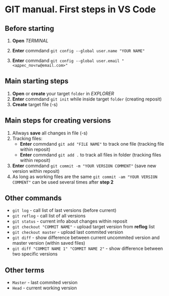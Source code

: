 # GIT manual. First steps in VS Code

## Before starting

1. **Open** *TERMINAL*

2. **Enter** commdand `git config --global user.name "YOUR NAME"`

3. **Enter** commdand `git config --global user.email "<адрес_почты@email.com>"`

## Main starting steps

1. **Open** or **create** your target `folder` in *EXPLORER*
2. **Enter** commdand `git init` while inside target `folder` (creating reposit)
3. **Create** target file (-s)

## Main steps for creating versions

1. Allways **save** all changes in file (-s) 
2. Tracking files:
    * **Enter** commdand `git add "FILE NAME"` to track one file (tracking file within reposit)   
    * **Enter** commdand `git add .` to track all files in folder (tracking files within reposit)
3. **Enter** commdand `git commit -m "YOUR VERSION COMMENT"` (save new version within reposit)
4. As long as working files are the same `git commit -am "YOUR VERSION COMMENT"` can be used several times after **step 2**

## Other commands

* `git log` - call list of last versions (before current)
* `git reflog` - call list of all versions
* `git status` - current info about changes within reposit
* `git checkout "COMMIT NAME"` - upload target version from **reflog** list
* `git checkout master` - upload last commited version
* `git diff` - show difference between current uncommited version and master version (within saved files)
* `git diff "COMMIT NAME 1" "COMMIT NAME 2"` - show difference between two specific versions

## Other terms

* `Master` - last commited version
* `Head` - current working version